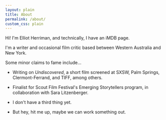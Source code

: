 ```yaml
---
layout: plain
title: About
permalink: /about/
custom_css: plain
---
```


Hi! I'm Elliot Herriman, and technically, I have an iMDB page.

I'm a writer and occasional film critic based between Western Australia and New York. 

Some minor claims to fame include...

- Writing on *Undiscovered*, a short film screened at SXSW, Palm Springs, Clermont-Ferrand, and TIFF, among others. 

- Finalist for Scout Film Festival's Emerging Storytellers program, in collaboration with Sara Litzenberger.

- I don't have a third thing yet.

- But hey, hit me up, maybe we can work something out.